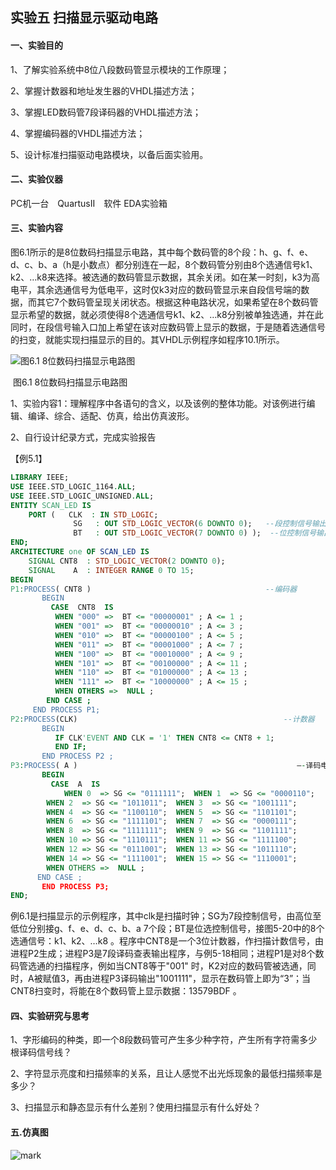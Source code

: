 ## 实验五 扫描显示驱动电路

#### 一、实验目的

1、了解实验系统中8位八段数码管显示模块的工作原理；

2、掌握计数器和地址发生器的VHDL描述方法；

3、掌握LED数码管7段译码器的VHDL描述方法；

4、掌握编码器的VHDL描述方法；

5、设计标准扫描驱动电路模块，以备后面实验用。

#### 二、实验仪器

PC机一台　QuartusII　软件  EDA实验箱

#### 三、实验内容

图6.1所示的是8位数码扫描显示电路，其中每个数码管的8个段：h、g、f、e、d、c、b、a（h是小数点）都分别连在一起，8个数码管分别由8个选通信号k1、k2、…k8来选择。被选通的数码管显示数据，其余关闭。如在某一时刻，k3为高电平，其余选通信号为低电平，这时仅k3对应的数码管显示来自段信号端的数据，而其它7个数码管呈现关闭状态。根据这种电路状况，如果希望在8个数码管显示希望的数据，就必须使得8个选通信号k1、k2、…k8分别被单独选通，并在此同时，在段信号输入口加上希望在该对应数码管上显示的数据，于是随着选通信号的扫变，就能实现扫描显示的目的。其VHDL示例程序如程序10.1所示。

![图6.1 8位数码扫描显示电路图](http://mally.oss-cn-qingdao.aliyuncs.com/PicGo上传的图片/20200519/204713322.png) 

​											图6.1 8位数码扫描显示电路图

1、实验内容1：理解程序中各语句的含义，以及该例的整体功能。对该例进行编辑、编译、综合、适配、仿真，给出仿真波形。

2、自行设计纪录方式，完成实验报告

【例5.1】

```vhdl
LIBRARY IEEE;
USE IEEE.STD_LOGIC_1164.ALL;
USE IEEE.STD_LOGIC_UNSIGNED.ALL;
ENTITY SCAN_LED IS                                    
    PORT (   CLK  : IN STD_LOGIC; 
              SG   : OUT STD_LOGIC_VECTOR(6 DOWNTO 0);   --段控制信号输出
              BT   : OUT STD_LOGIC_VECTOR(7 DOWNTO 0) );  --位控制信号输出
END;
ARCHITECTURE one OF SCAN_LED IS
    SIGNAL CNT8  : STD_LOGIC_VECTOR(2 DOWNTO 0); 
    SIGNAL    A  : INTEGER RANGE 0 TO 15;
BEGIN
P1:PROCESS( CNT8 )                                       --编码器
       BEGIN
         CASE  CNT8  IS
          WHEN "000" =>  BT <= "00000001" ; A <= 1 ;
          WHEN "001" =>  BT <= "00000010" ; A <= 3 ; 
          WHEN "010" =>  BT <= "00000100" ; A <= 5 ;
          WHEN "011" =>  BT <= "00001000" ; A <= 7 ;
          WHEN "100" =>  BT <= "00010000" ; A <= 9 ;
          WHEN "101" =>  BT <= "00100000" ; A <= 11 ;
          WHEN "110" =>  BT <= "01000000" ; A <= 13 ;
          WHEN "111" =>  BT <= "10000000" ; A <= 15 ;
          WHEN OTHERS =>  NULL ;
        END CASE ;
     END PROCESS P1;
P2:PROCESS(CLK)                                              --计数器
       BEGIN
          IF CLK'EVENT AND CLK = '1' THEN CNT8 <= CNT8 + 1;   
          END IF;
	   END PROCESS P2 ;   
P3:PROCESS( A )                                                 –-译码电路
       BEGIN
         CASE  A  IS
            WHEN 0  => SG <= "0111111";  WHEN 1  => SG <= "0000110"; 
        WHEN 2  => SG <= "1011011";  WHEN 3  => SG <= "1001111"; 
        WHEN 4  => SG <= "1100110";  WHEN 5  => SG <= "1101101"; 
        WHEN 6  => SG <= "1111101";  WHEN 7  => SG <= "0000111";
        WHEN 8  => SG <= "1111111";  WHEN 9  => SG <= "1101111"; 
        WHEN 10 => SG <= "1110111";  WHEN 11 => SG <= "1111100";
        WHEN 12 => SG <= "0111001";  WHEN 13 => SG <= "1011110"; 
        WHEN 14 => SG <= "1111001";  WHEN 15 => SG <= "1110001";
        WHEN OTHERS =>  NULL ;
      END CASE ;
       END PROCESS P3;    
END;
```



例6.1是扫描显示的示例程序，其中clk是扫描时钟；SG为7段控制信号，由高位至低位分别接g、f、e、d、c、b、a 7个段；BT是位选控制信号，接图5-20中的8个选通信号：k1、k2、…k8 。程序中CNT8是一个3位计数器，作扫描计数信号，由进程P2生成；进程P3是7段译码查表输出程序，与例5-18相同；进程P1是对8个数码管选通的扫描程序，例如当CNT8等于"001" 时，K2对应的数码管被选通，同时，A被赋值3，再由进程P3译码输出"1001111"，显示在数码管上即为“3”；当CNT8扫变时，将能在8个数码管上显示数据：13579BDF 。

#### 四、实验研究与思考

1、字形编码的种类，即一个8段数码管可产生多少种字符，产生所有字符需多少根译码信号线？

2、字符显示亮度和扫描频率的关系，且让人感觉不出光烁现象的最低扫描频率是多少？

3、扫描显示和静态显示有什么差别？使用扫描显示有什么好处？ 



 

#### 五.仿真图

![mark](http://mally.oss-cn-qingdao.aliyuncs.com/PicGo上传的图片/20200519/210620517.png)